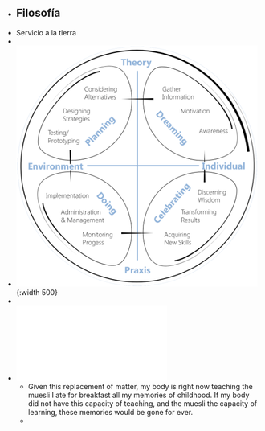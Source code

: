 - ## Filosofía
- Servicio a la tierra
-
- ![image.png](../assets/image_1659066438949_0.png){:width 500}
-
- ![Fact-Sheet-Number-01-The-Universal-Mandala-and-the-Mystery-of-the-Meaning-of-Life.pdf](../assets/Fact-Sheet-Number-01-The-Universal-Mandala-and-the-Mystery-of-the-Meaning-of-Life_1659066224999_0.pdf)
	- Given this replacement of matter, my
	  body is right now teaching the muesli I ate for breakfast all my memories of childhood. If my
	  body did not have this capacity of teaching, and the muesli the capacity of learning, these
	  memories would be gone for ever.
	-